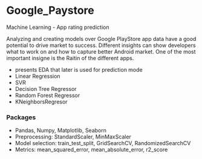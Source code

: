# Google_Paystore
Machine Learning - App rating prediction 


Analyzing and creating models over Google PlayStore app data have a good potential to drive market to success. Different insights can show developers what to work on and how to capture better Android market. One of the most important insigne is the Raitin of the different apps.

- presents EDA that later is used for prediction mode
- Linear Regression
- SVR
- Decision Tree Regressor
- Random Forest Regressor
- KNeighborsRegresor


### Packages

  - Pandas, Numpy, Matplotlib, Seaborn
  - Preprocessing: StandardScaler, MinMaxScaler
  - Model selection: train_test_split, GridSearchCV, RandomizedSearchCV
  - Metrics: mean_squared_error, mean_absolute_error, r2_score 
